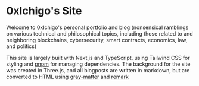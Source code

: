 # 0xIchigo's Site

Welcome to 0xIchigo's personal portfolio and blog (nonsensical ramblings on various technical and philosophical topics, including those related to and neighboring blockchains, cybersecurity, smart contracts, economics, law, and politics)

This site is largely built with Next.js and TypeScript, using Tailwind CSS for styling and [pnpm](https://pnpm.io/) for managing dependencies. The background for the site was created in Three.js, and all blogposts are written in markdown, but are converted to HTML using [gray-matter](https://github.com/jonschlinkert/gray-matter) and [remark](https://github.com/remarkjs/remark)
